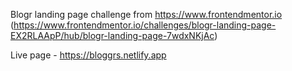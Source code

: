 Blogr landing page challenge from  https://www.frontendmentor.io (https://www.frontendmentor.io/challenges/blogr-landing-page-EX2RLAApP/hub/blogr-landing-page-7wdxNKjAc)

Live page - https://bloggrs.netlify.app
